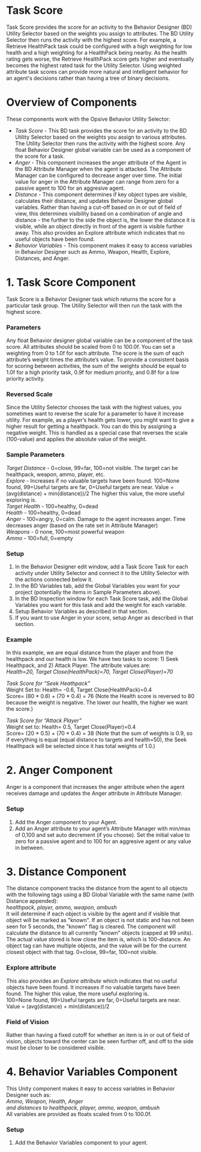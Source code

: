 # Task Score
Task Score provides the score for an activity to the Behavior Designer (BD) Utility Selector based on the weights you assign to  attributes. The BD Utility Selector then runs the activity with the highest score.   For example, a Retrieve HealthPack task could be configured with a high weighting for low health and a high weighting for a HealthPack being nearby.  As the health rating gets worse, the Retrieve HealthPack score gets higher  and eventually becomes the highest rated task for the Utility Selector.  Using weighted attribute task scores can provide more natural and intelligent behavior for an agent's decisions rather than having a tree of binary decisions. 

# Overview of Components

These components work with the Opsive Behavior Utility Selector:

- *Task Score* - This BD task provides the score for an activity to the BD Utility Selector based on the weights you assign to various attributes. The Utility Selector then runs the activity with the highest score.  Any float Behavior Designer global variable can be used as a component of the score for a task.
- *Anger* - This component increases the anger attribute of the Agent in the BD Attribute Manager when the agent is attacked. The Attribute Manager can be configured to decrease anger over time.  The initial value for anger in the Attribute Manager can range from zero for a passive agent to 100 for an aggresive agent.  
- *Distance* - This component determines if key object types are visible, calculates their distance, and updates Behavior Designer global variables. Rather than having a cut-off based on in or out of field of view, this determines visibility based on a combination of angle and distance - the further to the side the object is, the lower the distance it is visible, while an object directly in front of the agent is visible further away.  This also provides an Explore attribute which indicates that no useful objects have been found.
- *Behavior Variables* - This component makes it easy to access variables in Behavior Designer such as Ammo, Weapon, Health, Explore, Distances, and Anger.

# 1. Task Score Component

Task Score is a Behavior Designer task which returns the score for a particular task group.  The Utility Selector will then run the task with the highest score.  

### Parameters
Any float Behavior designer global variable can be a component of the task score.  All attributes should be scaled from 0 to 100.0f.  You can set a weighting from 0 to 1.0f for each attribute.  The  score is the sum of each attribute’s weight times the attribute’s value.    To provide a consistent basis for scoring between activities, the sum of the weights should be equal to 1.0f for a high priority task, 0.9f for medium priority, and 0.8f for a low priority activity.

### Reversed Scale
Since the Utility Selector chooses the task with the highest values, you sometimes want to reverse the scale for  a parameter to have it increase utility.  For example, as a player’s health gets lower, you might want to give a higher result for getting a healthpack.  You can do this by assigning a negative weight.  This is handled as a special case that reverses the scale (100-value) and applies the absolute value of the weight. 

### Sample Parameters
*Target Distance* -  0=close, 99=far, 100=not visible. The target can be healthpack, weapon, ammo, player, etc.  
*Explore* -  Increases if no valuable targets have been found.  100=None found, 99=Useful targets are far, 0=Useful targets are near.  Value = (avg(distance) + min(distance))/2  The higher this value, the more useful exploring is.  
*Target Health* - 100=healthy, 0=dead  
*Health* - 100=healthy, 0=dead  
*Anger* - 100=angry, 0=calm.  Damage to the agent increases anger.  Time decreases anger (based on the rate set in Attribute Manager)  
*Weapons* - 0 none, 100=most powerful weapon   
*Ammo* - 100=full, 0=empty  

### Setup
1. In the Behavior Designer edit window, add a Task Score Task for each activity under Utility Selector and connect it to the Utility Selector with the actions connected below it.  
1. In the BD Variables tab, add the Global Variables you want for your project (potentially the items in Sample Parameters above).  
1. In the BD Inspection window for each Task Score task, add the Global Variables you want for this task and add the weight for each variable. 
1. Setup Behavior Variables as described in that section.
1. If you want to use Anger in your score, setup Anger as described in that section.

### Example

In this example, we are equal distance from the player and from the healthpack and our health is low.  We have two tasks to score:  1) Seek Healthpack, and 2) Attack Player.  The attribute values are:  
*Health=20, Target Close(HealthPack)=70, Target Close(Player)=70*  

*Task Score for “Seek Heathpack”*  
Weight Set to:  Health= -0.6, Target Close(HealthPack)=0.4  
Score= (80 * 0.6) + (70 * 0.4) = 76  (Note the Health score is reversed to 80 because the weight is negative.  The lower our health, the higher we want the score.)  
  
*Task Score for “Attack Player”*  
Weight set to:  Health= 0.5, Target Close(Player)=0.4  
Score= (20 * 0.5) + (70 * 0.4) = 38  (Note that the sum of weights is 0.9, so if everything is equal (equal distance to targets and health=50), the Seek Healthpack will be selected since it has total weights of 1.0.)  

# 2. Anger Component

Anger is a component that increases the anger attribute when the agent receives damage and updates the Anger attribute in Attribute Manager.

### Setup
1. Add the Anger component to your Agent.  
1. Add an Anger attribute to your agent’s Attribute Manager with min/max of 0,100 and set auto decrement (if you choose).  Set the initial value to zero for a passive agent and to 100 for an aggresive agent or any value in between.  

# 3. Distance Component  
The distance component tracks the distance from the agent to all objects with the following tags using a BD Global Variable with the same name (with Distance appended):  
*healthpack, player, ammo, weapon, ambush*  
It will determine if each object is visible by the agent and if visible that object will be marked as "known". If an object is not static and has not been seen for 5 seconds, the "known" flag is cleared.  The component will calculate the distance to all currently  "known" objects (capped at 99 units).  The actual value stored is how close the item is, which is 100-distance.  An object tag can have multiple objects, and the value will be for the current closest object with that tag.   0=close, 99=far, 100=not visible.  
  
### Explore attribute  
This also provides an *Explore attribute* which indicates that no useful objects have been found. It increases if no valuable targets have been found.  The higher this value, the more useful exploring is.  
100=None found, 99=Useful targets are far, 0=Useful targets are near.  
Value = (avg(distance) + min(distance))/2    

### Field of Vision
Rather than having a fixed cutoff for whether an item is in or out of field of vision, objects toward the center can be seen further off, and off to the side must be closer to be considered visible.

# 4. Behavior Variables Component  
This Unity component makes it easy to access variables in Behavior Designer such as:  
*Ammo, Weapon, Health, Anger  
and distances to healthpack, player, ammo, weapon, ambush*  
All variables are provided as floats scaled from 0 to 100.0f.

### Setup  
1. Add the Behavior Variables component to your agent.


